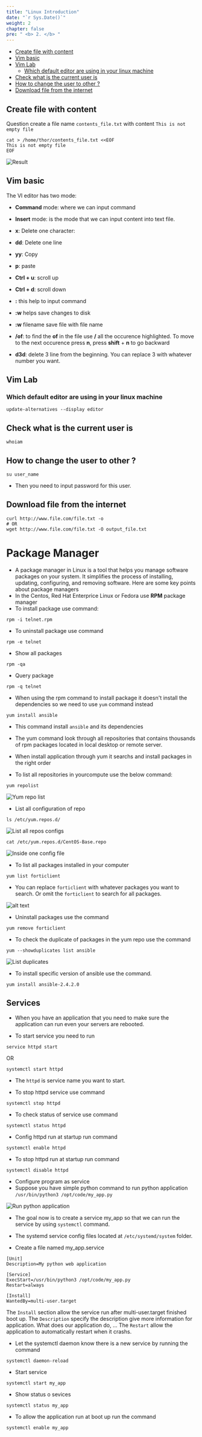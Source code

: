 ```yaml
---
title: "Linux Introduction"
date: "`r Sys.Date()`"
weight: 2
chapter: false
pre: " <b> 2. </b> "
---
```


- [Create file with content](#create-file-with-content)
- [Vim basic](#vim-basic)
- [Vim Lab](#vim-lab)
  - [Which default editor are using in your linux machine](#which-default-editor-are-using-in-your-linux-machine)
- [Check what is the current user is](#check-what-is-the-current-user-is)
- [How to change the user to other ?](#how-to-change-the-user-to-other-)
- [Download file from the internet](#download-file-from-the-internet)


## Create file with content
Question create a file name `contents_file.txt` with content `This is not empty file`
```shell
cat > /home/thor/contents_file.txt <<EOF
This is not empty file
EOF
```

![Result](./images/create-file.png)

## Vim basic
The VI editor has two mode: 
* **Command** mode: where we can input command
* **Insert** mode: is the mode that we can input content into text file.

* **x**: Delete one character:
* **dd**: Delete one line
* **yy**: Copy
* **p**: paste
* **Ctrl + u**: scroll up
* **Ctrl + d**: scroll down
* **:** this help to input command
* **:w** helps save changes to disk
* **:w** filename save file with file name
* **/of**: to find the **of** in the file use **/** all the occurence highlighted. To move to the next occurence press **n**, press **shift** + **n** to go backward
* **d3d**: delete 3 line from the beginning. You can replace 3 with whatever number you want.


## Vim Lab

### Which default editor are using in your linux machine

```shell
update-alternatives --display editor
```
## Check what is the current user is
```shell
whoiam
```

## How to change the user to other ? 

```shell
su user_name
```
* Then you need to input password for this user.

## Download file from the internet

```shell
curl http://www.file.com/file.txt -o
# OR
wget http://www.file.com/file.txt -O output_file.txt
```

# Package Manager

* A package manager in Linux is a tool that helps you manage software packages on your system. It simplifies the process of installing, updating, configuring, and removing software. Here are some key points about package managers
* In the Centos, Red Hat Enterprice Linux or Fedora use **RPM** package manager
* To install package use command: 
```shell
rpm -i telnet.rpm
```

* To uninstall package use command
```shell
rpm -e telnet
```

* Show all packages
```shell
rpm -qa
```

* Query package
```shell
rpm -q telnet
```

* When using the rpm command to install package it doesn't install the dependencies so we need to use `yum` command instead

```shell
yum install ansible
```
* This command install `ansible` and its dependencies
* The yum command look through all repositories that contains thousands of rpm packages located in local desktop or remote server.
* When install application through yum it searchs and install packages in the right order

* To list all repositories in yourcompute use the below command:
```shell
yum repolist
```

![Yum repo list](./images/image.png)

* List all configuration of repo 
```shell
ls /etc/yum.repos.d/
```

![List all repos configs](./images/image-1.png)

```shell
cat /etc/yum.repos.d/CentOS-Base.repo
```

![Inside one config file](./images/image-2.png)

* To list all packages installed in your computer
```shell
yum list forticlient
```
* You can replace `forticlient` with whatever packages you want to search. Or omit the `forticlient` to search for all packages.


![alt text](./images/image-3.png)


* Uninstall packages use the command 
```shell
yum remove forticlient
```

* To check the duplicate of packages in the yum repo use the command
```shell
yum --showduplicates list ansible
```
![List duplicates](./images/image-4.png)

* To install specific version of ansible use the command.
```shell
yum install ansible-2.4.2.0
```

## Services
* When you have an application that you need to make sure the application can run even your servers are rebooted.

* To start service you need to run 
```shell
service httpd start
```
OR
```shell
systemctl start httpd
```

* The `httpd` is service name you want to start.

* To stop httpd service use command
```shell
systemctl stop httpd
```

* To check status of service use command 
```shell
systemctl status httpd
```

* Config httpd run at startup run command
```shell
systemctl enable httpd
```

* To stop httpd run at startup run command
```shell
systemctl disable httpd
```

* Configure program as service
* Suppose you have simple python command to run python application `/usr/bin/python3 /opt/code/my_app.py`

![Run python application](./images/image-5.png)

* The goal now is to create a service my_app so that we can run the service by using `systemctl` command.

* The systemd service config files located at `/etc/systemd/system` folder.

* Create a file named my_app.service
```linux
[Unit]
Description=My python web application

[Service]
ExecStart=/usr/bin/python3 /opt/code/my_app.py
Restart=always

[Install]
WantedBy=multi-user.target
```

The `Install` section allow the service run after multi-user.target finished boot up.
The `Description` specify the description give more information for application. What does our application do, ...
The `Restart` allow the application to automatically restart when it crashs.

* Let the systemctl daemon know there is a new service by running the command
```shell
systemctl daemon-reload
```

* Start service
```shell
systemctl start my_app
```

* Show status o sevices
```shell
systemctl status my_app
```

* To allow the application run at boot up run the command
```shell
systemctl enable my_app
```


